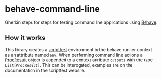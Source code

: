 # behave-command-line

Gherkin steps for steps for testing command line applications using [Behave][].

## How it works

This library creates a [scripttest][] environment in the behave runner context
as an attribute named `env`. When performing command line actions a
[ProcResult][] object is appended to a context attribute `outputs` with the
type `List[ProcResult]`. This can be interogated, examples are on the
documentation in the scripttest website.

[Behave]: https://behave.readthedocs.io/en/stable/
[scripttest]: https://scripttest.readthedocs.io/en/latest/
[ProcResult]:
https://scripttest.readthedocs.io/en/latest/modules/scripttest.html#scripttest.ProcResult
